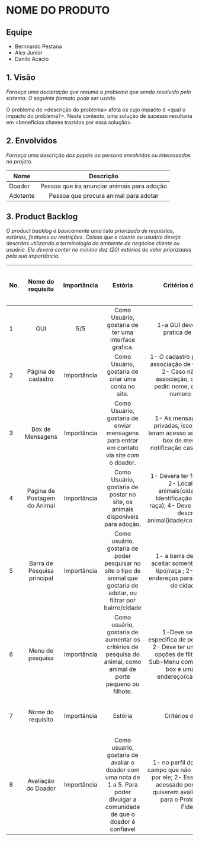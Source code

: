 # NOME DO PRODUTO

## Equipe
* Bernnardo Pestana
* Alex Junior
* Danilo Acácio

## 1. Visão 
_Forneça uma declaração que resuma o problema que sendo resolvido pelo sistema. O seguinte formato pode ser usado._

O problema de <descrição do problema> afeta os <interessados afetados pelo problema> cujo impacto é <qual o impacto do problema?>. Neste contexto, uma solução de sucesso resultaria em <benefícios chaves trazidos por essa solução>.

## 2. Envolvidos
_Forneça uma descrição dos papéis ou persona envolvidos ou interessados no projeto._

| Nome                      | Descrição     |
| -------------             |:-------------:|
| Doador  | Pessoa que ira anunciar animais para adoção |
| Adotante  | Pessoa que procura animal para adotar |

## 3. Product Backlog
_O product backlog é basicamente uma lista priorizada de requisitos, estórias, features ou restrições. Coisas que o cliente ou usuário deseja descritas utilizando a terminologia do ambiente de negócios cliente ou usuário. Ele deverá conter no mínimo dez (20) estórias  de valor priorizadas pela sua importância._ 

| No. | Nome do requisito      | Importância | Estória   | Critérios de Aceitação | Link para o Protótipo de Baixa Fidelidade  |
| ----|:---------------------: |:----------: | :-------: | :--------------------: | :----------------------------------------: |
|   1 | GUI                    |      5/5    | Como Usuário, gostaria de ter uma interface grafica. | 1-a GUI deve ser simples e pratica de implementar | :----------------------------------------: |
|   2 | Página de cadastro     | Importância | Como Usuário, gostaria de criar uma conta no site. | 1- O cadastro pode ser feito por associação de Gmail/ Facebook; 2- Caso não seja feito a associação, o cadastro deve pedir: nome, endereço, email, numero de celular;| Link para o Protótipo de Baixa Fidelidade  |
| 3   | Box de Mensagens      | Importância | Como Usuário, gostaria de enviar mensagens para entrar em contato via site com o doador.  | 1- As mensagens devem ser privadas, isso é, terceiros não teram acesso as mensagens; 2-A box de mensagens tera notificação caso esteja fechada; | Link para o Protótipo de Baixa Fidelidade  |
| 4   | Pagina de Postagem do Animal      | Importância | Como Usuário, gostaria de postar no site, os animais disponiveis para adoção.    | 1- Devera ter fotos dos animais; 2- Localização dos animais(cidade/bairro); 3- Identificação do animal(tipo/ raça); 4- Deve conter uma breve descrição do animal(idade/cor/saúde/porte/etc) | Link para o Protótipo de Baixa Fidelidade  |
| 5   | Barra de Pesquisa principal     | Importância | Como usuário, gostaria de poder pesquisar no site o tipo de animal que gostaria de adotar, ou filtrar por bairro/cidade   | 1- a barra de pesquisa deve aceitar somente caso de animal tipo/raça ; 2- Podera utilizar endereços para a pesquisa(nome de cidade/ bairro) | Link para o Protótipo de Baixa Fidelidade  |
| 6 | Menu de pesquisa     | Importância | Como usuário, gostaria de aumentar os critérios de pesquisa do animal, como animal de porte pequeno ou filhote.  | 1-Deve ser uma pagina especifica de pesquisa avançada; 2- Deve ter um sub-menu das opções de filtro de busca; 3- Sub-Menu composto por check-box e uma barra para endereço(caso necessário) | Link para o Protótipo de Baixa Fidelidade  |
| 7 | Nome do requisito      | Importância | Estória   | Critérios de Aceitação | Link para o Protótipo de Baixa Fidelidade  |
| 8	| Avaliação do Doador    | Importância | Como usuario, gostaria de avaliar o doador com uma nota de 1 a 5. Para poder divulgar a comunidade de que o doador é confiavel |	1- no perfil do doador tera um campo que não pode ser auterado por ele; 2- Esse campo so sera acessado por adotantes que quiserem avaliar o doador	Link para o Protótipo de Baixa Fidelidade|



